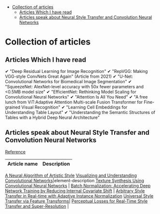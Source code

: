 <!--ts-->
   * [Collection of articles](#collection-of-articles)
      * [Articles Which I have read](#articles-which-i-have-read)
      * [Articles speak about Neural Style Transfer and Convolution Neural Networks](#articles-speak-about-neural-style-transfer-and-convolution-neural-networks)

<!-- Added by: gil_diy, at: Mon 18 Apr 2022 18:14:14 IDT -->

<!--te-->


# Collection of articles

## Articles Which I have read

✔ "Deep Residual Learning for Image Recognition"
✔ "RepVGG: Making VGG-style ConvNets Great Again" (Article from 2021)
✔ "U-Net: Convolutional Networks for Biomedical Image Segmentation"
✔ "SqueezeNet: AlexNet-level accuracy with 50x fewer parameters and <0.5MB model size"
✔ "EfficientNet: Rethinking Model Scaling for Convolutional Neural Networks"
✔ "Attention Is All You Need"
✔ "A free lunch from ViT:Adaptive Attention Multi-scale Fusion Transformer for Fine-grained Visual Recognition"
✔ "Learning Cell Embeddings for Understanding Table Layout"
✔ "Understanding the Semantic Structures of Tables with a Hybrid Deep Neural Architecture"

## Articles speak about Neural Style Transfer and Convolution Neural Networks


[Reference](https://youtu.be/8pp0Oa3t52s?list=PLBoQnSflObcmbfshq9oNs41vODgXG-608)

Article name | Description
------------|-----
[A Neural Algorithm of Artistic Style](https://arxiv.org/pdf/1508.06576.pdf)
[Visualizing and Understanding Convolutional Networks](https://arxiv.org/pdf/1311.2901.pdf)|element-description
[Texture Synthesis Using Convolutional Neural Networks](https://arxiv.org/pdf/1505.07376.pdf) | 
[Batch Normalization: Accelerating Deep Network Training by Reducing Internal Covariate Shift](https://arxiv.org/pdf/1502.03167.pdf) | 
[Arbitrary Style Transfer in Real-time with Adaptive Instance Normalization](https://arxiv.org/pdf/1703.06868.pdf)
[Universal Style Transfer via Feature Transforms](https://arxiv.org/pdf/1705.08086.pdf)| 
[Perceptual Losses for Real-Time Style Transfer and Super-Resolution](https://arxiv.org/pdf/1603.08155.pdf) | 